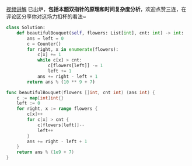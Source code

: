 [视频讲解](https://www.bilibili.com/video/BV1rT411P7NA) 已出炉，**包括本题双指针的原理和时间复杂度分析**，欢迎点赞三连，在评论区分享你对这场力扣杯的看法~

```py [sol1-Python3]
class Solution:
    def beautifulBouquet(self, flowers: List[int], cnt: int) -> int:
        ans = left = 0
        c = Counter()
        for right, x in enumerate(flowers):
            c[x] += 1
            while c[x] > cnt:
                c[flowers[left]] -= 1
                left += 1
            ans += right - left + 1
        return ans % (10 ** 9 + 7)
```

```go [sol1-Go]
func beautifulBouquet(flowers []int, cnt int) (ans int) {
	c := map[int]int{}
	left := 0
	for right, x := range flowers {
		c[x]++
		for c[x] > cnt {
			c[flowers[left]]--
			left++
		}
		ans += right - left + 1
	}
	return ans % (1e9 + 7)
}
```